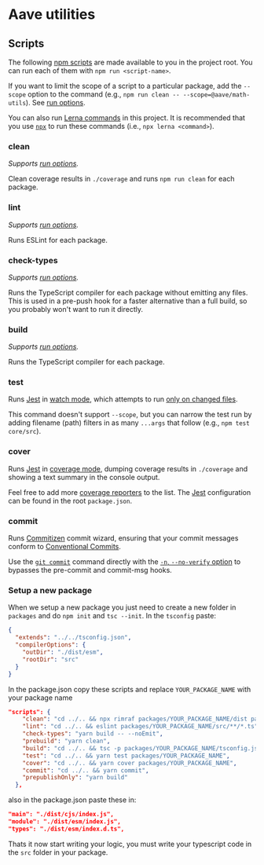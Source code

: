 # Aave utilities

## Scripts

The following [npm scripts](https://docs.npmjs.com/misc/scripts) are made
available to you in the project root. You can run each of them with
`npm run <script-name>`.

If you want to limit the scope of a script to a particular package, add the
`--scope` option to the command (e.g.,
`npm run clean -- --scope=@aave/math-utils`). See [run options][].

You can also run [Lerna commands](https://lerna.js.org/#commands) in this
project. It is recommended that you use
[`npx`](https://www.npmjs.com/package/npx) to run these commands (i.e.,
`npx lerna <command>`).

### clean

_Supports [run options][]._

Clean coverage results in `./coverage` and runs `npm run clean` for each
package.

### lint

_Supports [run options][]._

Runs ESLint for each package.

### check-types

_Supports [run options][]._

Runs the TypeScript compiler for each package without emitting any files. This
is used in a pre-push hook for a faster alternative than a full build, so you
probably won't want to run it directly.

### build

_Supports [run options][]._

Runs the TypeScript compiler for each package.

### test

Runs [Jest][] in [watch mode](https://jestjs.io/docs/en/cli.html#watch), which
attempts to run
[only on changed files](https://jestjs.io/docs/en/cli.html#onlychanged).

This command doesn't support `--scope`, but you can narrow the test run by
adding filename (path) filters in as many `...args` that follow (e.g.,
`npm test core/src`).

### cover

Runs [Jest][] in [coverage mode](https://jestjs.io/docs/en/cli.html#coverage),
dumping coverage results in `./coverage` and showing a text summary in the
console output.

Feel free to add more
[coverage reporters](https://jestjs.io/docs/en/configuration.html#coveragereporters-array-string)
to the list. The [Jest][] configuration can be found in the root `package.json`.

### commit

Runs [Commitizen](http://commitizen.github.io/cz-cli/) commit wizard, ensuring
that your commit messages conform to
[Conventional Commits](https://www.conventionalcommits.org/).

Use the [`git commit`](https://git-scm.com/docs/git-commit) command directly
with the
[`-n`, `--no-verify` option](https://git-scm.com/docs/git-commit#Documentation/git-commit.txt--n)
to bypasses the pre-commit and commit-msg hooks.

[jest]: https://jestjs.io/
[run options]: https://github.com/lerna/lerna/tree/master/commands/run#options

### Setup a new package

When we setup a new package you just need to create a new folder in `packages`
and do `npm init` and `tsc --init`. In the `tsconfig` paste:

```json
{
  "extends": "../../tsconfig.json",
  "compilerOptions": {
    "outDir": "./dist/esm",
    "rootDir": "src"
  }
}
```

In the package.json copy these scripts and replace `YOUR_PACKAGE_NAME` with your
package name

```json
"scripts": {
    "clean": "cd ../.. && npx rimraf packages/YOUR_PACKAGE_NAME/dist packages/math-utils/*.log*",
    "lint": "cd ../.. && eslint packages/YOUR_PACKAGE_NAME/src/**/*.ts",
    "check-types": "yarn build -- --noEmit",
    "prebuild": "yarn clean",
    "build": "cd ../.. && tsc -p packages/YOUR_PACKAGE_NAME/tsconfig.json && tsc -p packages/YOUR_PACKAGE_NAME/tsconfig.json --module commonjs --outDir ./packages/YOUR_PACKAGE_NAME/dist/cjs",
    "test": "cd ../.. && yarn test packages/YOUR_PACKAGE_NAME",
    "cover": "cd ../.. && yarn cover packages/YOUR_PACKAGE_NAME",
    "commit": "cd ../.. && yarn commit",
    "prepublishOnly": "yarn build"
  },
```

also in the package.json paste these in:

```json
"main": "./dist/cjs/index.js",
"module": "./dist/esm/index.js",
"types": "./dist/esm/index.d.ts",
```

Thats it now start writing your logic, you must write your typescript code in
the `src` folder in your package.
